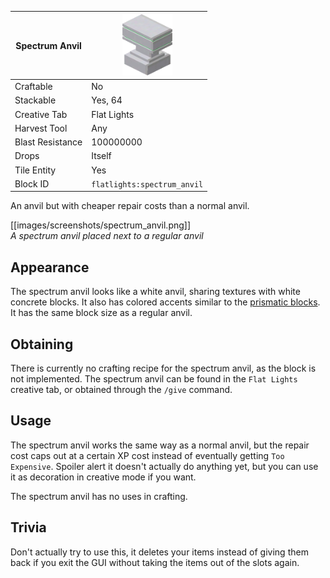 | Spectrum Anvil   | <img src="images/gifs/spectrum_anvil.gif" width="80" alt=""/> |
|------------------|---------------------------------------------------------------|
| Craftable        | No                                                            |
| Stackable        | Yes, 64                                                       |
| Creative Tab     | Flat Lights                                                   |
| Harvest Tool     | Any                                                           |
| Blast Resistance | 100000000                                                     |
| Drops            | Itself                                                        |
| Tile Entity      | Yes                                                           |
| Block ID         | `flatlights:spectrum_anvil`                                   |

An anvil but with cheaper repair costs than a normal anvil.

[[images/screenshots/spectrum_anvil.png]]    
_A spectrum anvil placed next to a regular anvil_

## Appearance
The spectrum anvil looks like a white anvil, sharing textures with white concrete blocks. It also has colored accents similar to the [prismatic blocks](Prismatic-Block). It has the same block size as a regular anvil.

## Obtaining
There is currently no crafting recipe for the spectrum anvil, as the block is not implemented. The spectrum anvil can be found in the `Flat Lights` creative tab, or obtained through the `/give` command.

## Usage
The spectrum anvil works the same way as a normal anvil, but the repair cost caps out at a certain XP cost instead of eventually getting `Too Expensive`. Spoiler alert it doesn't actually do anything yet, but you can use it as decoration in creative mode if you want.

The spectrum anvil has no uses in crafting.

## Trivia
Don't actually try to use this, it deletes your items instead of giving them back if you exit the GUI without taking the items out of the slots again.

